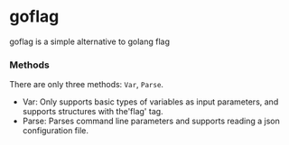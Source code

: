 # goflag
goflag is a simple alternative to golang flag

### Methods

There are only three methods: `Var`, `Parse`.

- Var: Only supports basic types of variables as input parameters, and supports structures with the'flag' tag. 
- Parse: Parses command line parameters and supports reading a json configuration file.